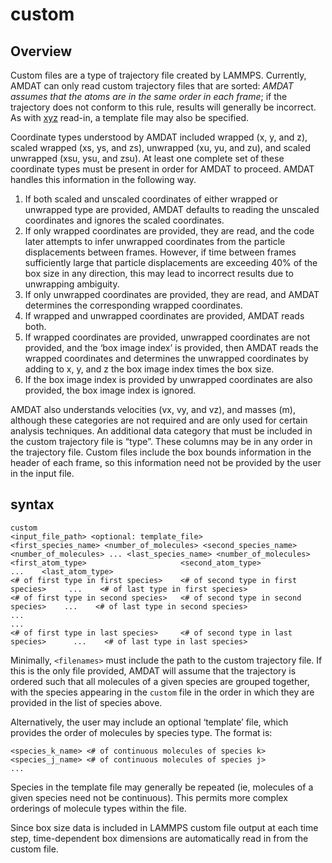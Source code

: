 <h1>custom</h1>

<h2>Overview</h2>

Custom files are a type of trajectory file created by LAMMPS. Currently, AMDAT can only read custom trajectory files that are sorted:  _AMDAT assumes that the atoms are in the same order in each frame_; if the trajectory does not conform to this rule, results will generally be incorrect. As with [xyz](xyz.md) read-in,  a template file may also be specified. 

Coordinate types understood by AMDAT included wrapped (x, y, and z), scaled wrapped (xs, ys, and zs), unwrapped (xu, yu, and zu), and scaled unwrapped (xsu, ysu, and zsu). At least one complete set of these coordinate types must be present in order for AMDAT to proceed. AMDAT handles this information in the following way.

1.	If both scaled and unscaled coordinates of either wrapped or unwrapped type are provided, AMDAT defaults to reading the unscaled coordinates and ignores the scaled coordinates.
2.	If only wrapped coordinates are provided, they are read, and the code later attempts to infer unwrapped coordinates from the particle displacements between frames. However, if time between frames sufficiently large that particle displacements are exceeding 40% of the box size in any direction, this may lead to incorrect results due to unwrapping ambiguity.
3.	If only unwrapped coordinates are provided, they are read, and AMDAT determines the corresponding wrapped coordinates.
4.	If wrapped and unwrapped coordinates are provided, AMDAT reads both.
5.	If wrapped coordinates are provided, unwrapped coordinates are not provided, and the ‘box image index’ is provided, then AMDAT reads the wrapped coordinates and determines the unwrapped coordinates by adding to x, y, and z the box image index times the box size.
6.	If the box image index is provided by unwrapped coordinates are also provided, the box image index is ignored.

AMDAT also understands velocities (vx, vy, and vz), and masses (m), although these categories are not required and are only used for certain analysis techniques. An additional data category that must be included in the custom trajectory file is “type”. These columns may be in any order in the trajectory file. Custom files include the box bounds information in the header of each frame, so this information need not be provided by the user in the input file.

<h2>syntax</h2>

```
custom
<input_file_path> <optional: template_file> 
<first_species_name> <number_of_molecules> <second_species_name> <number_of_molecules> ... <last_species_name> <number_of_molecules> 
<first_atom_type>                     <second_atom_type>                      ...    <last_atom_type>
<# of first type in first species>    <# of second type in first species>     ...    <# of last type in first species> 
<# of first type in second species>   <# of second type in second species>    ...    <# of last type in second species>
...
...
<# of first type in last species>     <# of second type in last species>      ...    <# of last type in last species>
```

Minimally, ``<filenames>`` must include the path to the custom trajectory file. If this is the only file provided, AMDAT will assume that the trajectory is ordered such that all molecules of a given species are grouped together, with the species appearing in the `custom` file in the order in which they are provided in the list of species above.

Alternatively, the user may include an optional ‘template’ file, which provides the order of molecules by species type. The format is:

```
<species_k_name> <# of continuous molecules of species k>
<species_j_name> <# of continuous molecules of species j>
...
```
 
Species in the template file may generally be repeated (ie, molecules of a given species need not be continuous). This permits more complex orderings of molecule types within the file.

Since box size data is included in LAMMPS custom file output at each time step, time-dependent box dimensions are automatically read in from the custom file.
